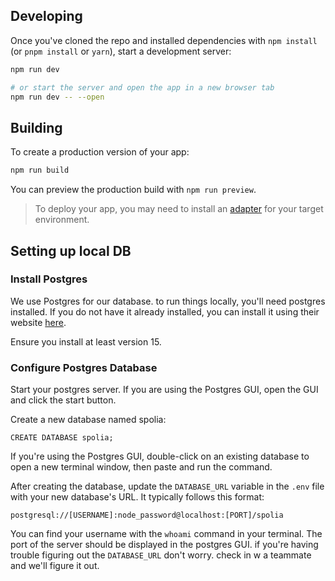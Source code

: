 ## Developing

Once you've cloned the repo and installed dependencies with `npm install` (or `pnpm install` or `yarn`), start a development server:

```bash
npm run dev

# or start the server and open the app in a new browser tab
npm run dev -- --open
```

## Building

To create a production version of your app:

```bash
npm run build
```

You can preview the production build with `npm run preview`.

> To deploy your app, you may need to install an [adapter](https://kit.svelte.dev/docs/adapters) for your target environment.

## Setting up local DB

### Install Postgres

We use Postgres for our database. to run things locally, you'll need postgres installed. If you do not have it already installed, you can install it using their website [here](https://www.postgresql.org/download/).

Ensure you install at least version 15.

### Configure Postgres Database

Start your postgres server. If you are using the Postgres GUI, open the GUI and click the start button.

Create a new database named spolia:

```
CREATE DATABASE spolia;
```

If you're using the Postgres GUI, double-click on an existing database to open a new terminal window, then paste and run the command.

After creating the database, update the `DATABASE_URL` variable in the `.env` file with your new database's URL. It typically follows this format:

```
postgresql://[USERNAME]:node_password@localhost:[PORT]/spolia
```

You can find your username with the `whoami` command in your terminal. The port of the server should be displayed in the postgres GUI. if you're having trouble figuring out the `DATABASE_URL` don't worry. check in w a teammate and we'll figure it out.
